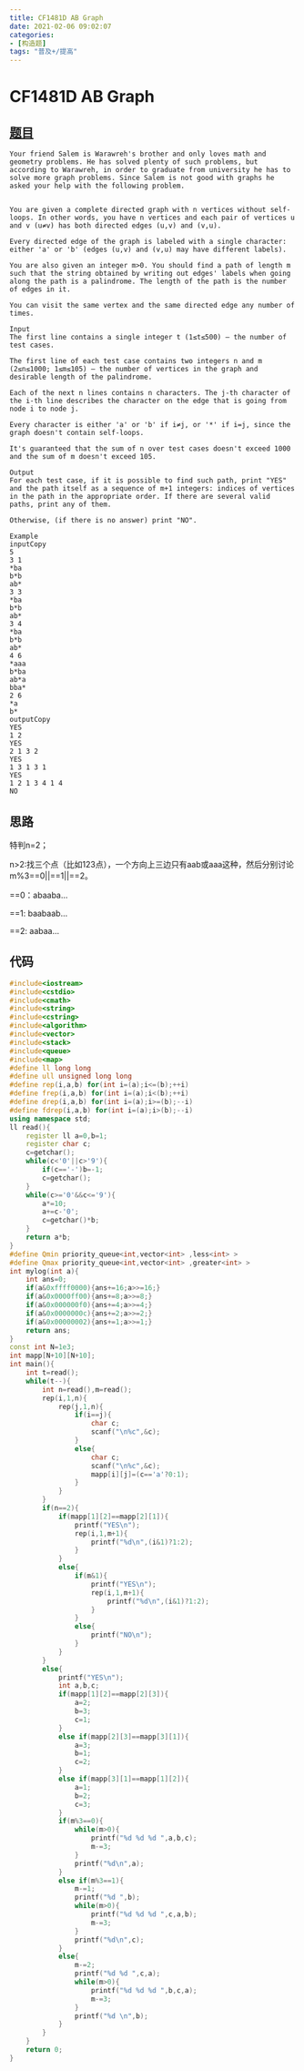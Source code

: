 ```yaml
---
title: CF1481D AB Graph
date: 2021-02-06 09:02:07
categories: 
- [构造题]
tags: "普及+/提高"
---
```


<script type="text/javascript" src="http://cdn.mathjax.org/mathjax/latest/MathJax.js?config=default"></script>

# CF1481D AB Graph

## [题目](https://codeforces.com/contest/1481/problem/D)
	
	Your friend Salem is Warawreh's brother and only loves math and geometry problems. He has solved plenty of such problems, but according to Warawreh, in order to graduate from university he has to solve more graph problems. Since Salem is not good with graphs he asked your help with the following problem.
	
	
	You are given a complete directed graph with n vertices without self-loops. In other words, you have n vertices and each pair of vertices u and v (u≠v) has both directed edges (u,v) and (v,u).
	
	Every directed edge of the graph is labeled with a single character: either 'a' or 'b' (edges (u,v) and (v,u) may have different labels).
	
	You are also given an integer m>0. You should find a path of length m such that the string obtained by writing out edges' labels when going along the path is a palindrome. The length of the path is the number of edges in it.
	
	You can visit the same vertex and the same directed edge any number of times.
	
	Input
	The first line contains a single integer t (1≤t≤500) — the number of test cases.
	
	The first line of each test case contains two integers n and m (2≤n≤1000; 1≤m≤105) — the number of vertices in the graph and desirable length of the palindrome.
	
	Each of the next n lines contains n characters. The j-th character of the i-th line describes the character on the edge that is going from node i to node j.
	
	Every character is either 'a' or 'b' if i≠j, or '*' if i=j, since the graph doesn't contain self-loops.
	
	It's guaranteed that the sum of n over test cases doesn't exceed 1000 and the sum of m doesn't exceed 105.
	
	Output
	For each test case, if it is possible to find such path, print "YES" and the path itself as a sequence of m+1 integers: indices of vertices in the path in the appropriate order. If there are several valid paths, print any of them.
	
	Otherwise, (if there is no answer) print "NO".
	
	Example
	inputCopy
	5
	3 1
	*ba
	b*b
	ab*
	3 3
	*ba
	b*b
	ab*
	3 4
	*ba
	b*b
	ab*
	4 6
	*aaa
	b*ba
	ab*a
	bba*
	2 6
	*a
	b*
	outputCopy
	YES
	1 2
	YES
	2 1 3 2
	YES
	1 3 1 3 1
	YES
	1 2 1 3 4 1 4
	NO

## 思路

特判n=2；

n>2:找三个点（比如123点），一个方向上三边只有aab或aaa这种，然后分别讨论m%3==0||==1||==2。

==0：abaaba...

==1: baabaab...

==2: aabaa...

## 代码

```cpp
#include<iostream>
#include<cstdio>
#include<cmath>
#include<string>
#include<cstring>
#include<algorithm>
#include<vector>
#include<stack>
#include<queue>
#include<map>
#define ll long long
#define ull unsigned long long
#define rep(i,a,b) for(int i=(a);i<=(b);++i)
#define frep(i,a,b) for(int i=(a);i<(b);++i)
#define drep(i,a,b) for(int i=(a);i>=(b);--i)
#define fdrep(i,a,b) for(int i=(a);i>(b);--i)
using namespace std;
ll read(){
	register ll a=0,b=1;
	register char c;
	c=getchar();
	while(c<'0'||c>'9'){
		if(c=='-')b=-1;
		c=getchar();
	}
	while(c>='0'&&c<='9'){
		a*=10;
		a+=c-'0';
		c=getchar()*b;
	}
	return a*b;
}
#define Qmin priority_queue<int,vector<int> ,less<int> >
#define Qmax priority_queue<int,vector<int> ,greater<int> >
int mylog(int a){
	int ans=0;
	if(a&0xffff0000){ans+=16;a>>=16;}
	if(a&0x0000ff00){ans+=8;a>>=8;}
	if(a&0x000000f0){ans+=4;a>>=4;}
	if(a&0x0000000c){ans+=2;a>>=2;}
	if(a&0x00000002){ans+=1;a>>=1;}
	return ans;
}
const int N=1e3;
int mapp[N+10][N+10];
int main(){
	int t=read();
	while(t--){
		int n=read(),m=read();
		rep(i,1,n){
			rep(j,1,n){
				if(i==j){
					char c;
					scanf("\n%c",&c);
				}
				else{
					char c;
					scanf("\n%c",&c);
					mapp[i][j]=(c=='a'?0:1);	
				}
			}
		}
		if(n==2){
			if(mapp[1][2]==mapp[2][1]){
				printf("YES\n");
				rep(i,1,m+1){
					printf("%d\n",(i&1)?1:2);
				}
			}
			else{
				if(m&1){
					printf("YES\n");
					rep(i,1,m+1){
						printf("%d\n",(i&1)?1:2);
					}
				}
				else{
					printf("NO\n");
				}
			}
		}
		else{
			printf("YES\n");
			int a,b,c;
			if(mapp[1][2]==mapp[2][3]){
				a=2;
				b=3;
				c=1;
			}
			else if(mapp[2][3]==mapp[3][1]){
				a=3;
				b=1;
				c=2;
			}
			else if(mapp[3][1]==mapp[1][2]){
				a=1;
				b=2;
				c=3;
			}
			if(m%3==0){
				while(m>0){
					printf("%d %d %d ",a,b,c);
					m-=3;
				}
				printf("%d\n",a);
			}
			else if(m%3==1){
				m-=1;
				printf("%d ",b);
				while(m>0){
					printf("%d %d %d ",c,a,b);
					m-=3;
				}
				printf("%d\n",c);
			}
			else{
				m-=2;
				printf("%d %d ",c,a);
				while(m>0){
					printf("%d %d %d ",b,c,a);
					m-=3;
				}
				printf("%d \n",b);
			}
		}
	}
	return 0;
}
```